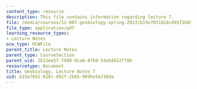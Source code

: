 ```yaml
---
content_type: resource
description: This file contains information regarding lecture 7.
file: /media/courses/12-007-geobiology-spring-2013/b15e7651818cd91f2b659695e5e238da_MIT12_007S13_Lec7.pdf
file_type: application/pdf
learning_resource_types:
- Lecture Notes
ocw_type: OCWFile
parent_title: Lecture Notes
parent_type: CourseSection
parent_uid: 2b12ee57-7998-8ca8-87b9-54a54652f78b
resourcetype: Document
title: Geobiology, Lecture Notes 7
uid: b15e7651-818c-d91f-2b65-9695e5e238da
---
```

